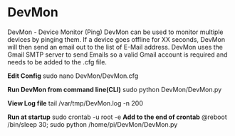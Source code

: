 DevMon
======

DevMon - Device Monitor (Ping)
DevMon can be used to monitor multiple devices by pinging them. If a device goes offline for XX seconds, DevMon will then send an email out to the list of E-Mail address. DevMon uses the Gmail SMTP server to send Emails so a valid Gmail account is required and needs to be added to the .cfg file.


**Edit Config**
sudo nano DevMon/DevMon.cfg

**Run DevMon from command line(CLI)**
sudo python DevMon/DevMon.py 


**View Log file**
tail /var/tmp/DevMon.log -n 200

**Run at startup**
sudo crontab -u root -e
**Add to the end of crontab**
@reboot /bin/sleep 30; sudo python /home/pi/DevMon/DevMon.py
